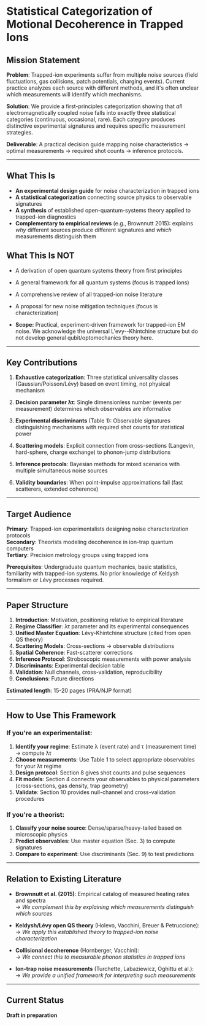 # Statistical Categorization of Motional Decoherence in Trapped Ions

## Mission Statement

**Problem**: Trapped-ion experiments suffer from multiple noise sources (field fluctuations, 
gas collisions, patch potentials, charging events). Current practice analyzes each source 
with different methods, and it's often unclear which measurements will identify which 
mechanisms.

**Solution**: We provide a first-principles categorization showing that *all* 
electromagnetically coupled noise falls into exactly three statistical categories 
(continuous, occasional, rare). Each category produces distinctive experimental signatures 
and requires specific measurement strategies.

**Deliverable**: A practical decision guide mapping noise characteristics → optimal 
measurements → required shot counts → inference protocols.

---

## What This Is

- **An experimental design guide** for noise characterization in trapped ions
- **A statistical categorization** connecting source physics to observable signatures  
- **A synthesis** of established open-quantum-systems theory applied to trapped-ion diagnostics
- **Complementary to empirical reviews** (e.g., Brownnutt 2015): explains *why* different 
  sources produce different signatures and *which* measurements distinguish them

## What This Is NOT

- A derivation of open quantum systems theory from first principles
- A general framework for all quantum systems (focus is trapped ions)
- A comprehensive review of all trapped-ion noise literature
- A proposal for new noise mitigation techniques (focus is characterization)

- **Scope:** Practical, experiment-driven framework for trapped-ion EM noise.
  We acknowledge the universal L\'evy--Khintchine structure but do not develop general qubit/optomechanics theory here.

---

## Key Contributions

1. **Exhaustive categorization**: Three statistical universality classes (Gaussian/Poisson/Lévy) 
   based on event timing, not physical mechanism

2. **Decision parameter λτ**: Single dimensionless number (events per measurement) determines 
   which observables are informative

3. **Experimental discriminants** (Table 1): Observable signatures distinguishing mechanisms 
   with required shot counts for statistical power

4. **Scattering models**: Explicit connection from cross-sections (Langevin, hard-sphere, 
   charge exchange) to phonon-jump distributions

5. **Inference protocols**: Bayesian methods for mixed scenarios with multiple simultaneous 
   noise sources

6. **Validity boundaries**: When point-impulse approximations fail (fast scatterers, 
   extended coherence)

---

## Target Audience

**Primary**: Trapped-ion experimentalists designing noise characterization protocols  
**Secondary**: Theorists modeling decoherence in ion-trap quantum computers  
**Tertiary**: Precision metrology groups using trapped ions

**Prerequisites**: Undergraduate quantum mechanics, basic statistics, familiarity with 
trapped-ion systems. No prior knowledge of Keldysh formalism or Lévy processes required.

---

## Paper Structure

1. **Introduction**: Motivation, positioning relative to empirical literature
2. **Regime Classifier**: λτ parameter and its experimental consequences  
3. **Unified Master Equation**: Lévy-Khintchine structure (cited from open QS theory)
4. **Scattering Models**: Cross-sections → observable distributions
5. **Spatial Coherence**: Fast-scatterer corrections
6. **Inference Protocol**: Stroboscopic measurements with power analysis
7. **Discriminants**: Experimental decision table
8. **Validation**: Null channels, cross-validation, reproducibility
9. **Conclusions**: Future directions

**Estimated length**: 15-20 pages (PRA/NJP format)

---

## How to Use This Framework

### If you're an experimentalist:

1. **Identify your regime**: Estimate λ (event rate) and τ (measurement time) → compute λτ
2. **Choose measurements**: Use Table 1 to select appropriate observables for your λτ regime
3. **Design protocol**: Section 8 gives shot counts and pulse sequences
4. **Fit models**: Section 4 connects your observables to physical parameters (cross-sections, 
   gas density, trap geometry)
5. **Validate**: Section 10 provides null-channel and cross-validation procedures

### If you're a theorist:

1. **Classify your noise source**: Dense/sparse/heavy-tailed based on microscopic physics
2. **Predict observables**: Use master equation (Sec. 3) to compute signatures
3. **Compare to experiment**: Use discriminants (Sec. 9) to test predictions

---

## Relation to Existing Literature

- **Brownnutt et al. (2015)**: Empirical catalog of measured heating rates and spectra  
  → *We complement this by explaining which measurements distinguish which sources*

- **Keldysh/Lévy open QS theory** (Holevo, Vacchini, Breuer & Petruccione):  
  → *We apply this established theory to trapped-ion noise characterization*

- **Collisional decoherence** (Hornberger, Vacchini):  
  → *We connect this to measurable phonon statistics in trapped ions*

- **Ion-trap noise measurements** (Turchette, Labaziewicz, Oghittu et al.):  
  → *We provide a unified framework for interpreting such measurements*

---

## Current Status

**Draft in preparation**
